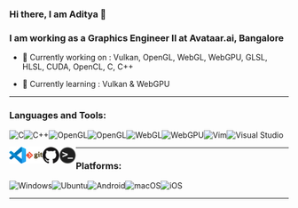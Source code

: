 ### Hi there, I am Aditya 👋
### I am working as a Graphics Engineer II at Avataar.ai, Bangalore


- 🔭 Currently working on : Vulkan, OpenGL, WebGL, WebGPU, GLSL, HLSL, CUDA, OpenCL, C, C++

- 🌱 Currently learning   : Vulkan & WebGPU

---
### Languages and Tools:

<img align="left" alt="C" height="30px" src="https://api.iconify.design/logos:c.svg" />
<img align="left" alt="C++" height="30px" src="https://api.iconify.design/logos:c-plusplus.svg" />
<img align="left" alt="OpenGL" height="30px" src="https://api.iconify.design/logos:vulkan.svg" />
<img align="left" alt="OpenGL" height="30px" src="https://api.iconify.design/logos:opengl.svg" />
<img align="left" alt="WebGL" height="30px" src="https://api.iconify.design/simple-icons:webgl.svg" />
<img align="left" alt="WebGPU" height="30px" src="https://api.iconify.design/logos:webgpu.svg" />
<img align="left" alt="Vim" height="30px" src="https://api.iconify.design/logos:vim.svg" />
<img align="left" alt="Visual Studio" height="30px" src="https://api.iconify.design/logos:visual-studio.svg" />
<img align="left" alt="Visual Studio Code" height="30px" src="https://raw.githubusercontent.com/github/explore/80688e429a7d4ef2fca1e82350fe8e3517d3494d/topics/visual-studio-code/visual-studio-code.png" />
<img align="left" alt="Git" height="30px" src="https://raw.githubusercontent.com/github/explore/80688e429a7d4ef2fca1e82350fe8e3517d3494d/topics/git/git.png" />
<img align="left" alt="GitHub" height="30px" src="https://raw.githubusercontent.com/github/explore/78df643247d429f6cc873026c0622819ad797942/topics/github/github.png" />
<img align="left" alt="Terminal" height="30px" src="https://raw.githubusercontent.com/github/explore/80688e429a7d4ef2fca1e82350fe8e3517d3494d/topics/terminal/terminal.png" />
<br />

---
### Platforms:

<img align="left" alt="Windows" height="28px" src="https://api.iconify.design/logos:microsoft-windows.svg" />
<img align="left" alt="Ubuntu" height="28px" src="https://api.iconify.design/logos:ubuntu.svg" />
<img align="left" alt="Android" height="28px" src="https://api.iconify.design/logos:android.svg" />
<img align="left" alt="macOS" height="20px" src="https://api.iconify.design/logos:macos.svg" />
<img align="left" alt="iOS" height="20px" src="https://api.iconify.design/logos:ios.svg" /
<br />

<br />

---



<!--
**ditya0398/ditya0398** is a ✨ _special_ ✨ repository because its `README.md` (this file) appears on your GitHub profile.

Here are some ideas to get you started:

- 🔭 I’m currently working on ...
- 🌱 I’m currently learning ...
- 👯 I’m looking to collaborate on ...
- 🤔 I’m looking for help with ...
- 💬 Ask me about ...
- 📫 How to reach me: ...
- 😄 Pronouns: ...
- ⚡ Fun fact: ...
-->
